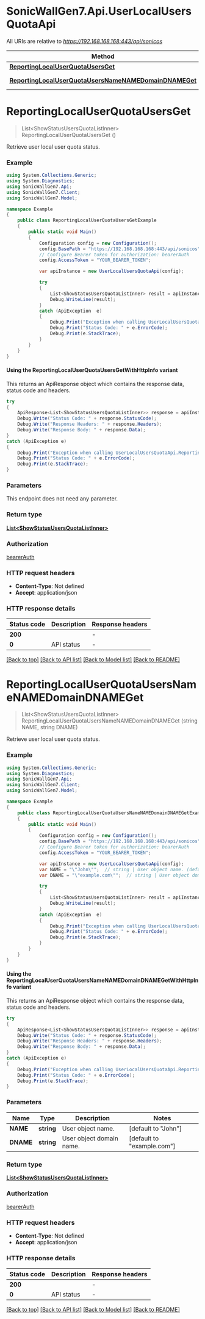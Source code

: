 # SonicWallGen7.Api.UserLocalUsersQuotaApi

All URIs are relative to *https://192.168.168.168:443/api/sonicos*

| Method | HTTP request | Description |
|--------|--------------|-------------|
| [**ReportingLocalUserQuotaUsersGet**](UserLocalUsersQuotaApi.md#reportinglocaluserquotausersget) | **GET** /reporting/local/user/quota/users |  |
| [**ReportingLocalUserQuotaUsersNameNAMEDomainDNAMEGet**](UserLocalUsersQuotaApi.md#reportinglocaluserquotausersnamenamedomaindnameget) | **GET** /reporting/local/user/quota/users/name/{NAME}/domain/{DNAME} |  |

<a id="reportinglocaluserquotausersget"></a>
# **ReportingLocalUserQuotaUsersGet**
> List&lt;ShowStatusUsersQuotaListInner&gt; ReportingLocalUserQuotaUsersGet ()



Retrieve user local user quota status.

### Example
```csharp
using System.Collections.Generic;
using System.Diagnostics;
using SonicWallGen7.Api;
using SonicWallGen7.Client;
using SonicWallGen7.Model;

namespace Example
{
    public class ReportingLocalUserQuotaUsersGetExample
    {
        public static void Main()
        {
            Configuration config = new Configuration();
            config.BasePath = "https://192.168.168.168:443/api/sonicos";
            // Configure Bearer token for authorization: bearerAuth
            config.AccessToken = "YOUR_BEARER_TOKEN";

            var apiInstance = new UserLocalUsersQuotaApi(config);

            try
            {
                List<ShowStatusUsersQuotaListInner> result = apiInstance.ReportingLocalUserQuotaUsersGet();
                Debug.WriteLine(result);
            }
            catch (ApiException  e)
            {
                Debug.Print("Exception when calling UserLocalUsersQuotaApi.ReportingLocalUserQuotaUsersGet: " + e.Message);
                Debug.Print("Status Code: " + e.ErrorCode);
                Debug.Print(e.StackTrace);
            }
        }
    }
}
```

#### Using the ReportingLocalUserQuotaUsersGetWithHttpInfo variant
This returns an ApiResponse object which contains the response data, status code and headers.

```csharp
try
{
    ApiResponse<List<ShowStatusUsersQuotaListInner>> response = apiInstance.ReportingLocalUserQuotaUsersGetWithHttpInfo();
    Debug.Write("Status Code: " + response.StatusCode);
    Debug.Write("Response Headers: " + response.Headers);
    Debug.Write("Response Body: " + response.Data);
}
catch (ApiException e)
{
    Debug.Print("Exception when calling UserLocalUsersQuotaApi.ReportingLocalUserQuotaUsersGetWithHttpInfo: " + e.Message);
    Debug.Print("Status Code: " + e.ErrorCode);
    Debug.Print(e.StackTrace);
}
```

### Parameters
This endpoint does not need any parameter.
### Return type

[**List&lt;ShowStatusUsersQuotaListInner&gt;**](ShowStatusUsersQuotaListInner.md)

### Authorization

[bearerAuth](../README.md#bearerAuth)

### HTTP request headers

 - **Content-Type**: Not defined
 - **Accept**: application/json


### HTTP response details
| Status code | Description | Response headers |
|-------------|-------------|------------------|
| **200** |  |  -  |
| **0** | API status |  -  |

[[Back to top]](#) [[Back to API list]](../README.md#documentation-for-api-endpoints) [[Back to Model list]](../README.md#documentation-for-models) [[Back to README]](../README.md)

<a id="reportinglocaluserquotausersnamenamedomaindnameget"></a>
# **ReportingLocalUserQuotaUsersNameNAMEDomainDNAMEGet**
> List&lt;ShowStatusUsersQuotaListInner&gt; ReportingLocalUserQuotaUsersNameNAMEDomainDNAMEGet (string NAME, string DNAME)



Retrieve user local user quota status.

### Example
```csharp
using System.Collections.Generic;
using System.Diagnostics;
using SonicWallGen7.Api;
using SonicWallGen7.Client;
using SonicWallGen7.Model;

namespace Example
{
    public class ReportingLocalUserQuotaUsersNameNAMEDomainDNAMEGetExample
    {
        public static void Main()
        {
            Configuration config = new Configuration();
            config.BasePath = "https://192.168.168.168:443/api/sonicos";
            // Configure Bearer token for authorization: bearerAuth
            config.AccessToken = "YOUR_BEARER_TOKEN";

            var apiInstance = new UserLocalUsersQuotaApi(config);
            var NAME = "\"John\"";  // string | User object name. (default to "John")
            var DNAME = "\"example.com\"";  // string | User object domain name. (default to "example.com")

            try
            {
                List<ShowStatusUsersQuotaListInner> result = apiInstance.ReportingLocalUserQuotaUsersNameNAMEDomainDNAMEGet(NAME, DNAME);
                Debug.WriteLine(result);
            }
            catch (ApiException  e)
            {
                Debug.Print("Exception when calling UserLocalUsersQuotaApi.ReportingLocalUserQuotaUsersNameNAMEDomainDNAMEGet: " + e.Message);
                Debug.Print("Status Code: " + e.ErrorCode);
                Debug.Print(e.StackTrace);
            }
        }
    }
}
```

#### Using the ReportingLocalUserQuotaUsersNameNAMEDomainDNAMEGetWithHttpInfo variant
This returns an ApiResponse object which contains the response data, status code and headers.

```csharp
try
{
    ApiResponse<List<ShowStatusUsersQuotaListInner>> response = apiInstance.ReportingLocalUserQuotaUsersNameNAMEDomainDNAMEGetWithHttpInfo(NAME, DNAME);
    Debug.Write("Status Code: " + response.StatusCode);
    Debug.Write("Response Headers: " + response.Headers);
    Debug.Write("Response Body: " + response.Data);
}
catch (ApiException e)
{
    Debug.Print("Exception when calling UserLocalUsersQuotaApi.ReportingLocalUserQuotaUsersNameNAMEDomainDNAMEGetWithHttpInfo: " + e.Message);
    Debug.Print("Status Code: " + e.ErrorCode);
    Debug.Print(e.StackTrace);
}
```

### Parameters

| Name | Type | Description | Notes |
|------|------|-------------|-------|
| **NAME** | **string** | User object name. | [default to &quot;John&quot;] |
| **DNAME** | **string** | User object domain name. | [default to &quot;example.com&quot;] |

### Return type

[**List&lt;ShowStatusUsersQuotaListInner&gt;**](ShowStatusUsersQuotaListInner.md)

### Authorization

[bearerAuth](../README.md#bearerAuth)

### HTTP request headers

 - **Content-Type**: Not defined
 - **Accept**: application/json


### HTTP response details
| Status code | Description | Response headers |
|-------------|-------------|------------------|
| **200** |  |  -  |
| **0** | API status |  -  |

[[Back to top]](#) [[Back to API list]](../README.md#documentation-for-api-endpoints) [[Back to Model list]](../README.md#documentation-for-models) [[Back to README]](../README.md)

